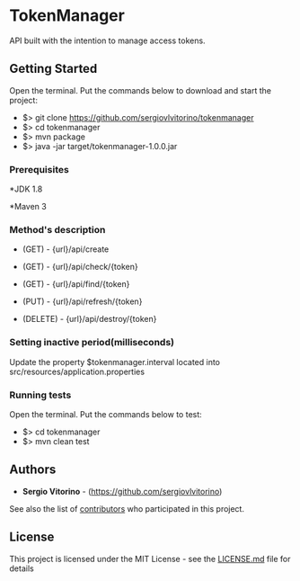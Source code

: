 # TokenManager
API built with the intention to manage access tokens.

## Getting Started
Open the terminal. Put the commands below to download and start the project:
* $> git clone https://github.com/sergiovlvitorino/tokenmanager
* $> cd tokenmanager
* $> mvn package
* $> java -jar target/tokenmanager-1.0.0.jar

### Prerequisites
*JDK 1.8

*Maven 3

### Method's description
* (GET) - {url}/api/create

* (GET) - {url}/api/check/{token}

* (GET) - {url}/api/find/{token}

* (PUT) - {url}/api/refresh/{token}

* (DELETE) - {url}/api/destroy/{token}

### Setting inactive period(milliseconds)
Update the property $tokenmanager.interval located into src/resources/application.properties 

### Running tests
Open the terminal. Put the commands below to test:
* $> cd tokenmanager
* $> mvn clean test

## Authors

* **Sergio Vitorino** - (https://github.com/sergiovlvitorino)

See also the list of [contributors](https://github.com/sergiovlvitorino/tokenmanager/contributors) who participated in this project.

## License

This project is licensed under the MIT License - see the [LICENSE.md](LICENSE.md) file for details
